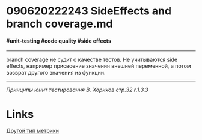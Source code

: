# 090620222243 SideEffects and branch coverage.md #
#### #unit-testing #code quality #side effects ####
***
branch coverage не судит о качестве тестов. Не учитываются side effects,
например присвоение значения внешней переменной, а потом возврат другого значения из функции.
***
*Принципы юнит тестирования В. Хориков стр.32 г.1.3.3*
# **Links** #
[Другой тип метрики](090620222232%20Code%20coverage.md)
